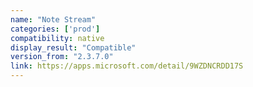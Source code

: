 ```yaml
---
name: "Note Stream"
categories: ['prod']
compatibility: native
display_result: "Compatible"
version_from: "2.3.7.0"
link: https://apps.microsoft.com/detail/9WZDNCRDD17S
---
```


